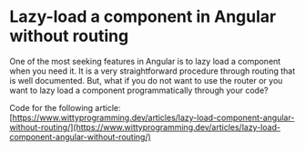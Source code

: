 # Lazy-load a component in Angular without routing


One of the most seeking features in Angular is to lazy load a component when you need it. It is a very straightforward procedure through routing that is well documented. But, what if you do not want to use the   router or you want to lazy load a component programmatically through your   code?

Code for the following article:
[https://www.wittyprogramming.dev/articles/lazy-load-component-angular-without-routing/](https://www.wittyprogramming.dev/articles/lazy-load-component-angular-without-routing/)